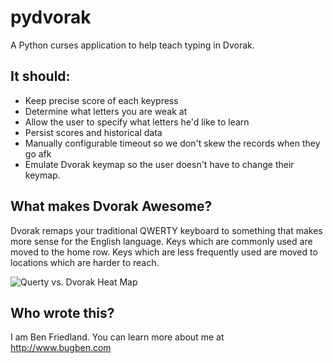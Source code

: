 # pydvorak
A Python curses application to help teach typing in Dvorak.



## It should:

-  Keep precise score of each keypress
-  Determine what letters you are weak at
-  Allow the user to specify what letters he'd like to learn
-  Persist scores and historical data
-  Manually configurable timeout so we don't skew the records when they go afk
-  Emulate Dvorak keymap so the user doesn't have to change their keymap.

## What makes Dvorak Awesome?

Dvorak remaps your traditional QWERTY keyboard to something that makes more sense for the English language.
Keys which are commonly used are moved to the home row. Keys which are less frequently used are moved to 
locations which are harder to reach. 

![Querty vs. Dvorak Heat Map](http://cdn.arstechnica.net/wp-content/uploads/2014/03/dvorak3-640x605.jpg "Heat Maps")


## Who wrote this?

I am Ben Friedland. You can learn more about me at http://www.bugben.com
